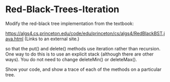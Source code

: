 # Red-Black-Trees-Iteration
Modify the red-black tree implementation from the textbook:

https://algs4.cs.princeton.edu/code/edu/princeton/cs/algs4/RedBlackBST.java.html (Links to an external site.)

so that the put() and delete() methods use iteration rather than recursion. One way to do this is to use an explicit stack (although there are other ways). You do not need to change deleteMin() or deleteMax().

Show your code, and show a trace of each of the methods on a particular tree.
